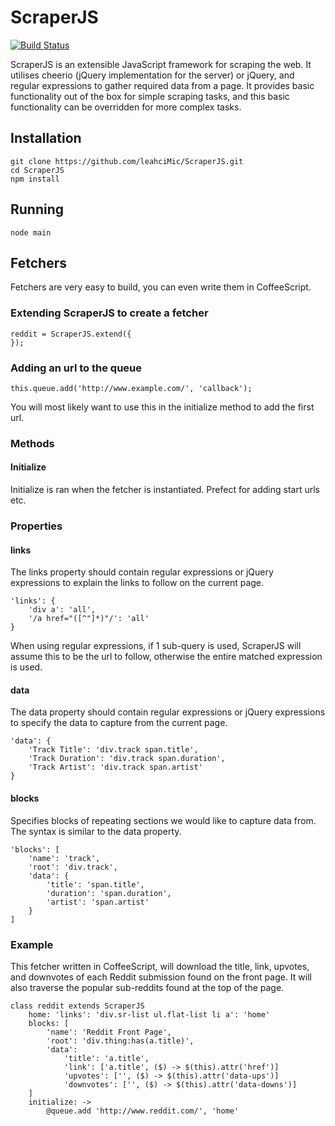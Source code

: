 # ScraperJS

[![Build Status](https://travis-ci.org/leahciMic/scraperjs.png?branch=master)](https://travis-ci.org/leahciMic/scraperjs)

ScraperJS is an extensible JavaScript framework for scraping the web. It utilises cheerio (jQuery 
implementation for the server) or jQuery, and regular expressions to gather required data from a page. 
It provides basic functionality out of the box for simple scraping tasks, and this basic functionality
can be overridden for more complex tasks.

## Installation
	git clone https://github.com/leahciMic/ScraperJS.git
	cd ScraperJS
	npm install

## Running
	node main

## Fetchers
Fetchers are very easy to build, you can even write them in CoffeeScript.

### Extending ScraperJS to create a fetcher
	reddit = ScraperJS.extend({
	});

### Adding an url to the queue
	this.queue.add('http://www.example.com/', 'callback');
	
You will most likely want to use this in the initialize method to add the first url.

### Methods
#### Initialize
Initialize is ran when the fetcher is instantiated. Prefect for adding start urls etc.

### Properties
#### links
The links property should contain regular expressions or jQuery expressions to explain the links to follow on 
the current page.

	'links': {
		'div a': 'all',
		'/a href="([^"]*)"/': 'all'
	}
When using regular expressions, if 1 sub-query is used, ScraperJS will assume this to be the url to follow,
otherwise the entire matched expression is used.

#### data
The data property should contain regular expressions or jQuery expressions to specify the data to capture from
the current page.

	'data': {
		'Track Title': 'div.track span.title',
		'Track Duration': 'div.track span.duration',
		'Track Artist': 'div.track span.artist'
	}
	
#### blocks
Specifies blocks of repeating sections we would like to capture data from. The syntax is similar to the data property.

	'blocks': [
		'name': 'track',
		'root': 'div.track',
		'data': {
			'title': 'span.title',
			'duration': 'span.duration',
			'artist': 'span.artist'
		}
	]

### Example
This fetcher written in CoffeeScript, will download the title, link, upvotes, and downvotes of each Reddit
submission found on the front page. It will also traverse the popular sub-reddits found at the top of the page.

	class reddit extends ScraperJS
		home: 'links': 'div.sr-list ul.flat-list li a': 'home'
		blocks: [
			'name': 'Reddit Front Page',
			'root': 'div.thing:has(a.title)',
			'data':
				'title': 'a.title',
				'link': ['a.title', ($) -> $(this).attr('href')]
				'upvotes': ['', ($) -> $(this).attr('data-ups')]
				'downvotes': ['', ($) -> $(this).attr('data-downs')]
		]
		initialize: ->
			@queue.add 'http://www.reddit.com/', 'home'
